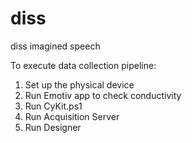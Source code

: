 # diss
diss imagined speech

To execute data collection pipeline: 
1. Set up the physical device
2. Run Emotiv app to check conductivity 
3. Run CyKit.ps1 
4. Run Acquisition Server 
5. Run Designer
